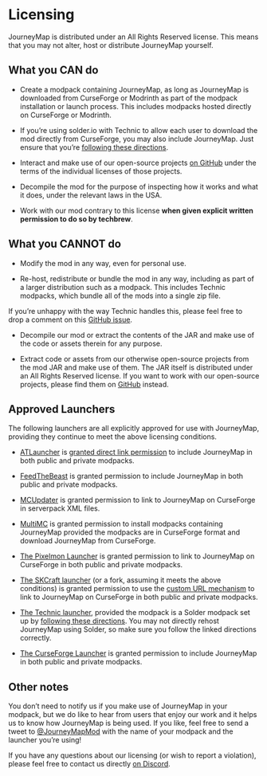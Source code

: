 # **Licensing**

JourneyMap is distributed under an All Rights Reserved license. This means that you may not alter, host or distribute JourneyMap yourself.

## **What you CAN do**

- Create a modpack containing JourneyMap, as long as JourneyMap is downloaded from CurseForge or Modrinth as part of the modpack installation or launch process. This includes modpacks hosted directly on CurseForge or Modrinth.

- If you’re using solder.io with Technic to allow each user to download the mod directly from CurseForge, you may also include JourneyMap. Just ensure that you’re [following these directions](https://github.com/bochen415/JourneyMap-TechnicSolder-Tutorial/wiki/JourneyMap-TechnicSolder-Tutorial).

- Interact and make use of our open-source projects [on GitHub](https://github.com/TeamJM/) under the terms of the individual licenses of those projects.

- Decompile the mod for the purpose of inspecting how it works and what it does, under the relevant laws in the USA.

- Work with our mod contrary to this license **when given explicit written permission to do so by techbrew**.

## **What you CANNOT do**

- Modify the mod in any way, even for personal use.

- Re-host, redistribute or bundle the mod in any way, including as part of a larger distribution such as a modpack. This includes Technic modpacks, which bundle all of the mods into a single zip file.

If you’re unhappy with the way Technic handles this, please feel free to drop a comment on this [GitHub issue](https://github.com/TechnicPack/TechnicSolder/issues/424).

- Decompile our mod or extract the contents of the JAR and make use of the code or assets therein for any purpose.

- Extract code or assets from our otherwise open-source projects from the mod JAR and make use of them. The JAR itself is distributed under an All Rights Reserved license. If you want to work with our open-source projects, please find them on [GitHub](https://github.com/TeamJM/) instead.

## **Approved Launchers**

The following launchers are all explicitly approved for use with JourneyMap, providing they continue to meet the above licensing conditions.

- [ATLauncher](https://atlauncher.com/) is [granted direct link permission](https://wiki.atlauncher.com/mod_special_cases:journeymap) to include JourneyMap in both public and private modpacks.

- [FeedTheBeast](http://feed-the-beast.com/) is granted permission to include JourneyMap in both public and private modpacks.

- [MCUpdater](http://mcupdater.com/) is granted permission to link to JourneyMap on CurseForge in serverpack XML files.

- [MultiMC](https://multimc.org/) is granted permission to install modpacks containing JourneyMap provided the modpacks are in CurseForge format and download JourneyMap from CurseForge.

- [The Pixelmon Launcher](https://pixelmonmod.com/downloads.php) is granted permission to link to JourneyMap on CurseForge in both public and private modpacks.

- [The SKCraft launcher](https://github.com/SKCraft/Launcher) (or a fork, assuming it meets the above conditions) is granted permission to use the [custom URL mechanism](https://github.com/SKCraft/Launcher/wiki/Creating-Modpacks#download-from-a-custom-url) to link to JourneyMap on CurseForge in both public and private modpacks.

- [The Technic launcher](https://www.technicpack.net/), provided the modpack is a Solder modpack set up by [following these directions](https://github.com/bochen415/JourneyMap-TechnicSolder-Tutorial/wiki/JourneyMap-TechnicSolder-Tutorial). You may not directly rehost JourneyMap using Solder, so make sure you follow the linked directions correctly.

- [The CurseForge Launcher](https://download.curseforge.com/) is granted permission to include JourneyMap in both public and private modpacks.

## **Other notes**

You don’t need to notify us if you make use of JourneyMap in your modpack, but we do like to hear from users that enjoy our work and it helps us to know how JourneyMap is being used. If you like, feel free to send a tweet to [@JourneyMapMod](https://twitter.com/JourneyMapMod) with the name of your modpack and the launcher you’re using!

If you have any questions about our licensing (or wish to report a violation), please feel free to contact us directly [on Discord](https://discord.gg/eP8gE69).
